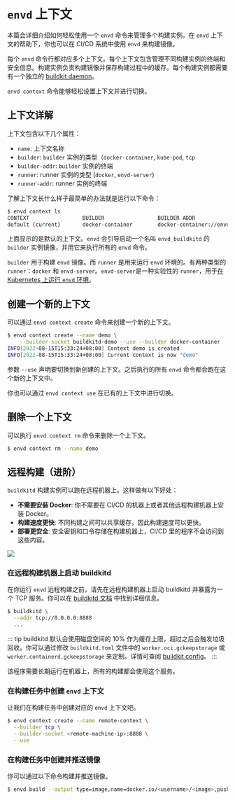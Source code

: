 # `envd` 上下文

本篇会详细介绍如何轻松使用一个 `envd` 命令来管理多个构建实例。在 `envd` 上下文的帮助下，你也可以在 CI/CD 系统中使用 `envd` 来构建镜像。

每个 `envd` 命令行都对应多个上下文。每个上下文包含管理不同构建实例的终端和安全信息。构建实例负责构建镜像并保存构建过程中的缓存。每个构建实例都需要有一个独立的 [buildkit daemon](https://github.com/moby/buildkit)。

`envd context` 命令能够轻松设置上下文并进行切换。

## 上下文详解

上下文包含以下几个属性：

- `name`: 上下文名称
- `builder`: `builder` 实例的类型（`docker-container`, `kube-pod`, `tcp`
- `builder-addr`: `builder` 实例的终端
- `runner`: runner 实例的类型 (`docker`, `envd-server`)
- `runner-addr`: runner 实例的终端

了解上下文长什么样子最简单的办法就是运行以下命令：

```bash
$ envd context ls
CONTEXT                 BUILDER                 BUILDER ADDR                            
default (current)       docker-container        docker-container://envd_buildkitd
```

上面显示的是默认的上下文。`envd` 会引导启动一个名叫 `envd_buildkitd` 的 `builder` 实例镜像，并用它来执行所有的 `envd` 命令。

`builder` 用于构建 `envd` 镜像。而 `runner` 是用来运行 `envd` 环境的。有两种类型的 `runner`：`docker` 和 `envd-server`。`envd-server`是一种实验性的 `runner`，用于[在 Kubernetes 上运行 `envd` 环境](./kubernetes.md)。

## 创建一个新的上下文

可以通过 `envd context create` 命令来创建一个新的上下文。

```bash
$ envd context create --name demo \
    --builder-socket buildkitd-demo --use --builder docker-container
INFO[2022-08-15T15:33:24+08:00] Context demo is created
INFO[2022-08-15T15:33:24+08:00] Current context is now "demo"
```

参数 `--use` 声明要切换到新创建的上下文。之后执行的所有 `envd` 命令都会跑在这个新的上下文中。

你也可以通过 `envd context use` 在已有的上下文中进行切换。

## 删除一个上下文

可以执行 `envd context rm` 命令来删除一个上下文。

```bash
$ envd context rm --name demo
```

## 远程构建（进阶）

`buildkitd` 构建实例可以跑在远程机器上。这样做有以下好处：

- **不需要安装 Docker**: 你不需要在 CI/CD 的机器上或者其他远程构建机器上安装 Docker。
- **构建速度更快**: 不同构建之间可以共享缓存，因此构建速度可以更快。
- **部署更安全**: 安全密钥和口令存储在构建机器上，CI/CD 里的程序不会访问到这些内容。

![](./assets/remote-build.png)

### 在远程构建机器上启动 buildkitd

在你运行 `envd` 远程构建之前，请先在远程构建机器上启动 buildkitd 并暴露为一个 TCP 服务。你可以在 [buildkitd 文档](https://github.com/moby/buildkit/blob/master/README.md#expose-buildkit-as-a-tcp-service) 中找到详细信息。

```bash
$ buildkitd \
  --addr tcp://0.0.0.0:8888
  ...
```

::: tip
buildkitd 默认会使用磁盘空间的 10% 作为缓存上限，超过之后会触发垃圾回收。你可以通过修改 `buildkitd.toml` 文件中的 `worker.oci.gckeepstorage` 或 `worker.containerd.gckeepstorage` 来定制。详情可查阅 [buildkit config](https://github.com/moby/buildkit/blob/master/docs/buildkitd.toml.md)。
:::

该程序需要长期运行在机器上，所有的构建都会使用这个服务。

### 在构建任务中创建 `envd` 上下文

让我们在构建任务中创建对应的 `envd` 上下文吧。

```bash
$ envd context create --name remote-context \
  --builder tcp \
  --builder-socket <remote-machine-ip>:8888 \
  --use
```

### 在构建任务中创建并推送镜像

你可以通过以下命令构建并推送镜像。

```bash
$ envd build --output type=image,name=docker.io/<username>/<image>,push=true
```
